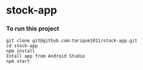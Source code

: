 # stock-app

### To run this project 

```
git clone git@github.com:tarique1011/stock-app.git
cd stock-app
npm install
Intall app from Android Studio
npm start
```
